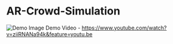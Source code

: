 # AR-Crowd-Simulation

![Demo Image]()
Demo Video - https://www.youtube.com/watch?v=ziiRNANa94k&feature=youtu.be

